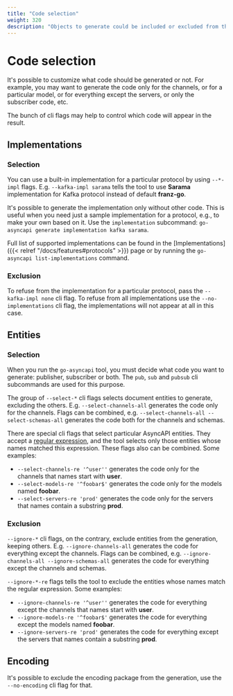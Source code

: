 ```yaml
---
title: "Code selection"
weight: 320
description: "Objects to generate could be included or excluded from the result by entity kind, name regex or publish/subscribe mark"
---
```


# Code selection

It's possible to customize what code should be generated or not. For example, you may want to 
generate the code only for the channels, or for a particular model, or for everything except the servers, or only
the subscriber code, etc.

The bunch of cli flags may help to control which code will appear in the result.

## Implementations

### Selection

You can use a built-in implementation for a particular protocol by using `--*-impl` flags. E.g. `--kafka-impl sarama` 
tells the tool to use **Sarama** implementation for Kafka protocol instead of default **franz-go**.

It's possible to generate the implementation only without other code.
This is useful when you need just a sample implementation for a protocol, e.g., to make your own based on it.
Use the `implementation` subcommand: 
`go-asyncapi generate implementation kafka sarama`.

Full list of supported implementations can be found in the 
[Implementations]({{< relref "/docs/features#protocols" >}}) page or by running the 
`go-asyncapi list-implementations` command.

### Exclusion

To refuse from the implementation for a particular protocol, pass the `--kafka-impl none` cli flag. To refuse from 
all implementations use the `--no-implementations` cli flag, the implementations will not appear at all in this case.

## Entities

### Selection

When you run the `go-asyncapi` tool, you must decide what code you want to generate: publisher, subscriber or both.
The `pub`, `sub` and `pubsub` cli subcommands are used for this purpose.

The group of `--select-*` cli flags selects document entities to generate, excluding the others. E.g. 
`--select-channels-all` generates the code only for the channels. Flags can be combined, e.g. 
`--select-channels-all --select-schemas-all` generates the code both for the channels and schemas.

There are special cli flags that select particular AsyncAPI entities. They accept a 
[regular expression](https://en.wikipedia.org/wiki/Regular_expression), and the tool selects only those entities 
whose names matched this expression. These flags also can be combined. Some examples:
 
* `--select-channels-re '^user''` generates the code only for the channels that names start with **user**. 
* `--select-models-re '^foobar$'` generates the code only for the models named **foobar**.
* `--select-servers-re 'prod'` generates the code only for the servers that names contain a substring **prod**.

### Exclusion

`--ignore-*` cli flags, on the contrary, exclude entities from the generation, keeping others. E.g. 
`--ignore-channels-all` generates the code for everything except the channels. Flags can be combined, e.g. 
`--ignore-channels-all --ignore-schemas-all` generates the code for everything except the channels and schemas.

`--ignore-*-re` flags tells the tool to exclude the entities whose names match the regular expression. Some examples:

* `--ignore-channels-re '^user''` generates the code for everything except the channels that names start with **user**.
* `--ignore-models-re '^foobar$'` generates the code for everything except the models named **foobar**.
* `--ignore-servers-re 'prod'` generates the code for everything except the servers that names contain a substring **prod**.

## Encoding

It's possible to exclude the encoding package from the generation, use the `--no-encoding` cli flag for that.
